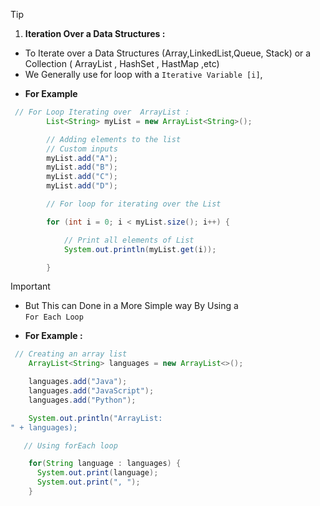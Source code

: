 > [!TIP]
> 1. **Iteration Over a Data Structures :**
> - To Iterate over a Data Structures (Array,LinkedList,Queue, Stack) or a Collection ( ArrayList , HashSet , HastMap ,etc)
> - We Generally use for loop with a `Iterative Variable [i]`,

- **For Example**
  
```java
 // For Loop Iterating over  ArrayList :
        List<String> myList = new ArrayList<String>(); 

        // Adding elements to the list
        // Custom inputs
        myList.add("A");
        myList.add("B");
        myList.add("C");
        myList.add("D");

        // For loop for iterating over the List

        for (int i = 0; i < myList.size(); i++) { 

            // Print all elements of List
            System.out.println(myList.get(i));

        }
```
>[!IMPORTANT]
> - But This can Done in a More Simple way By Using a </br>
```For Each Loop``` 
- **For Example :**
```java
 // Creating an array list
    ArrayList<String> languages = new ArrayList<>();

    languages.add("Java");
    languages.add("JavaScript");
    languages.add("Python");

    System.out.println("ArrayList:
" + languages);

   // Using forEach loop

    for(String language : languages) {
      System.out.print(language);
      System.out.print(", ");
    }
```
